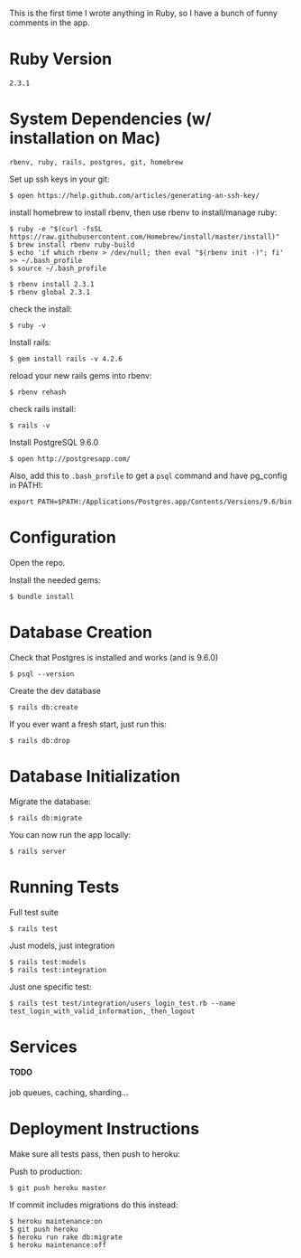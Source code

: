 This is the first time I wrote anything in Ruby, so I have a bunch of funny comments in the app.

# Ruby Version
`2.3.1`

# System Dependencies (w/ installation on Mac)
`rbenv, ruby, rails, postgres, git, homebrew`

Set up ssh keys in your git:
```
$ open https://help.github.com/articles/generating-an-ssh-key/
```

install homebrew to install rbenv, then use rbenv to install/manage ruby:
```
$ ruby -e "$(curl -fsSL https://raw.githubusercontent.com/Homebrew/install/master/install)"
$ brew install rbenv ruby-build
$ echo 'if which rbenv > /dev/null; then eval "$(rbenv init -)"; fi' >> ~/.bash_profile
$ source ~/.bash_profile

$ rbenv install 2.3.1
$ rbenv global 2.3.1
```

check the install:
```
$ ruby -v
```

Install rails:
```
$ gem install rails -v 4.2.6
```

reload your new rails gems into rbenv:
```
$ rbenv rehash
```

check rails install:
```
$ rails -v
```

Install PostgreSQL 9.6.0
```
$ open http://postgresapp.com/
```

Also, add this to `.bash_profile` to get a `psql` command and have pg_config in PATH!:
```
export PATH=$PATH:/Applications/Postgres.app/Contents/Versions/9.6/bin
```

# Configuration

Open the repo.

Install the needed gems:
```
$ bundle install
```

# Database Creation

Check that Postgres is installed and works (and is 9.6.0)
```
$ psql --version
```

Create the dev database
```
$ rails db:create
```

If you ever want a fresh start, just run this:
```
$ rails db:drop
```

# Database Initialization
Migrate the database:
```
$ rails db:migrate
```

You can now run the app locally:
```
$ rails server
```

# Running Tests
Full test suite
```
$ rails test
```

Just models, just integration
```
$ rails test:models
$ rails test:integration
```

Just one specific test:
```
$ rails test test/integration/users_login_test.rb --name test_login_with_valid_information,_then_logout
```

# Services

#### TODO
job queues, caching, sharding...

# Deployment Instructions

Make sure all tests pass, then push to heroku:

Push to production:
```
$ git push heroku master
```

If commit includes migrations do this instead:
```
$ heroku maintenance:on
$ git push heroku
$ heroku run rake db:migrate
$ heroku maintenance:off
```
